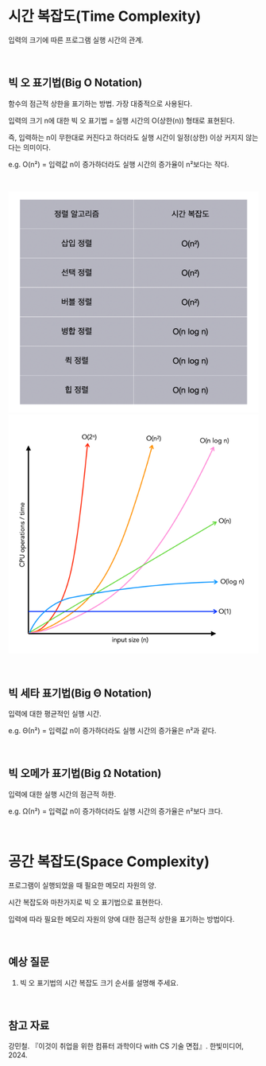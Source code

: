 # 시간 복잡도(Time Complexity)

입력의 크기에 따른 프로그램 실행 시간의 관계.

</br>

## 빅 오 표기법(Big O Notation)

함수의 점근적 상한을 표기하는 방법. 가장 대중적으로 사용된다.

입력의 크기 n에 대한 빅 오 표기법 = 실행 시간의 O(상한(n)) 형태로 표현된다.

즉, 입력하는 n이 무한대로 커진다고 하더라도 실행 시간이 일정(상한) 이상 커지지 않는 다는 의미이다.

e.g. O(n²) = 입력값 n이 증가하더라도 실행 시간의 증가율이 n²보다는 작다.

</br>

![img](./img/ds-complexity-1.png)
![img](./img/ds-complexity-2.png)

</br>

## 빅 세타 표기법(Big Θ Notation)

입력에 대한 평균적인 실행 시간.

e.g. Θ(n²) = 입력값 n이 증가하더라도 실행 시간의 증가율은 n²과 같다.

</br>

## 빅 오메가 표기법(Big Ω Notation)

입력에 대한 실행 시간의 점근적 하한.

e.g. Ω(n²) = 입력값 n이 증가하더라도 실행 시간의 증가율은 n²보다 크다.

</br>

# 공간 복잡도(Space Complexity)

프로그램이 실행되었을 때 필요한 메모리 자원의 양.

시간 복잡도와 마찬가지로 빅 오 표기법으로 표현한다.

입력에 따라 필요한 메모리 자원의 양에 대한 점근적 상한을 표기하는 방법이다.

</br>

## 예상 질문

1. 빅 오 표기법의 시간 복잡도 크기 순서를 설명해 주세요.

</br>

## 참고 자료

강민철. 『이것이 취업을 위한 컴퓨터 과학이다 with CS 기술 면접』. 한빛미디어, 2024.
